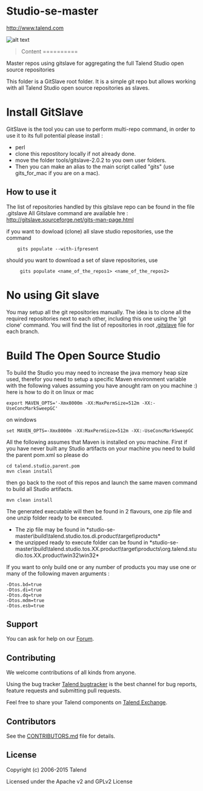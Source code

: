 # Studio-se-master
http://www.talend.com

![alt text](http://www.talend.com/sites/all/themes/talend_responsive/images/logo.png "Talend")

> Content
==========

Master repos using gitslave for aggregating the full Talend Studio open source repositories

This folder is a GitSlave root folder.
It is a simple git repo but allows working with all Talend Studio open source repositories as slaves.

Install GitSlave
================
GitSlave is the tool you can use to perform multi-repo command, in order to use it to its full potential please
install : 
* perl 
* clone this repostitory locally if not already done.
* move the folder tools/gitslave-2.0.2 to you own user folders.
* Then you can make an alias to the main script called "gits" (use gits_for_mac if you are on a mac).

How to use it
-------------
The list of repositories handled by this gitslave repo can be found in the file .gitslave
All Gitslave command are available hre : http://gitslave.sourceforge.net/gits-man-page.html

if you want to dowload (clone) all slave studio repositories, use the command
        
        gits populate --with-ifpresent

should you want to download a set of slave repositories, use

         gits populate <name_of_the_repos1> <name_of_the_repos2>

No using Git slave
==================
You may setup all the git repositories manually.
The idea is to clone all the required repositories next to each other, including this one using the 'git clone' command.
You will find the list of repositories in root [.gitslave](../master/.gitslave) file for each branch.

Build The Open Source Studio
================
To build the Studio you may need to increase the java memory heap size used, therefor you need to setup a specific Maven environment variable with the following values assuming you have anought ram on you machine :)
here is how to do it on linux or mac 
```
export MAVEN_OPTS='-Xmx8000m -XX:MaxPermSize=512m -XX:-UseConcMarkSweepGC'
```
on windows
```
set MAVEN_OPTS=-Xmx8000m -XX:MaxPermSize=512m -XX:-UseConcMarkSweepGC
```

All the following assumes that Maven is installed on you machine.
First if you have never built any Studio artifacts on your machine you need to build the parent pom.xml
so please do

```
cd talend.studio.parent.pom
mvn clean install
```

then go back to the root of this repos and launch the same maven command to build all Studio artifacts.

```
mvn clean install
```

The generated executable will then be found in 2 flavours, one zip file and one unzip folder ready to be executed.
* The zip file may be found in *studio-se-master\build\talend.studio.tos.di.product\target\products\*
* the unzipped ready to execute folder can be found in *studio-se-master\build\talend.studio.tos.XX.product\target\products\org.talend.studio.tos.XX.product\win32\win32\*


If you want to only build one or any number of products you may use one or many of the following maven arguments :
```
-Dtos.bd=true
-Dtos.di=true
-Dtos.dq=true
-Dtos.mdm=true 
-Dtos.esb=true
```

## Support 

You can ask for help on our [Forum](http://www.talend.com/services/global-technical-support).


## Contributing

We welcome contributions of all kinds from anyone.

Using the bug tracker [Talend bugtracker](http://jira.talendforge.org/) is the best channel for bug reports, feature requests and submitting pull requests.

Feel free to share your Talend components on [Talend Exchange](http://www.talendforge.org/exchange).

## Contributors

See the [CONTRIBUTORS.md](./CONTRIBUTORS.md) file for details.

## License

Copyright (c) 2006-2015 Talend

Licensed under the Apache v2 and GPLv2 License
